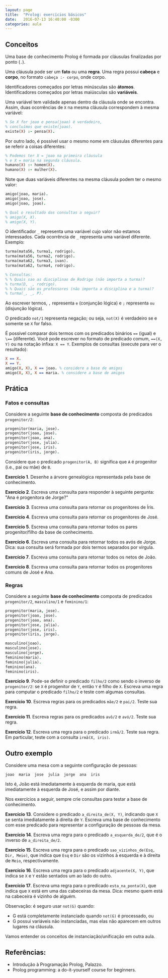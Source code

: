 ```yaml
---
layout: page
title:  "Prolog: exercícios básicos"
date:   2016-07-13 16:40:00 -0300
categories: aula
---
```


## Conceitos

Uma base de conhecimento Prolog é formada por cláusulas finalizadas por ponto (`.`).

Uma cláusula pode ser um **fato** ou uma **regra**. Uma regra possui **cabeça** e **corpo**, no formato `cabeça :- corpo`, onde corpo.

Identificadores começados por letras minúsculas são **átomos**. Identificadores começados por letras maiúsculas são **variáveis**.

Uma variável tem validade apenas dentro da cláusula onde se encontra. Assim, duas ocorrências de `X` na mesma cláusula correspondem à mesma variável:

```prolog
% Se X for joao e pensa(joao) é verdadeiro,
% concluímos que existe(joao).
existe(X) :- pensa(X).
```

Por outro lado, é possível usar o mesmo nome em cláusulas diferentes para se referir a coisas diferentes:

```prolog
% Podemos ter X = joao na primeira cláusula
% e X = maria na segunda cláusula.
humano(X) :- homem(X).
humano(X) :- mulher(X).
```

Note que duas variáveis diferentes na mesma cláusula podem ter o mesmo valor:

```prolog
amigo(joao, maria).
amigo(joao, jose).
amigo(joao, joao).

% Qual o resultado das consultas a seguir?
% amigo(X, X).
% amigo(X, Y).
```

O identificador `_` representa uma variável cujo valor não estamos interessados. Cada ocorrência de `_` representa uma variável diferente. Exemplo:

```prolog
turma(mata56, turma1, rodrigo).
turma(mata56, turma2, rodrigo).
turma(mata62, turma3, ivan).
turma(mata62, turma4, rodrigo).

% Consultas:
% % Quais sao as disciplinas de Rodrigo (não importa a turma)?
% turma(D, _, rodrigo).
% % Quais são os professores (não importa a disciplina e a turma)?
% turma(_, _, P).
```

Ao escrever termos, `,` representa `e` (conjunção lógica) e `;` representa `ou` (disjunção lógica).

O predicado `not/1` representa negação; ou seja, `not(X)` é verdadeiro se e somente se `X` for falso.

É possível comparar dois termos com os predicados binários `==` (igual) e `\==` (diferente). Você pode escrever no formato de predicado comum, `==(X, Y)` ou na notação infixa: `X == Y`. Exemplos de consultas (execute para ver o resultado):

```prolog
X == X.
X == Y.
amigo(X, X), X == joao. % considere a base de amigos
amigo(X, X), X == maria. % considere a base de amigos
```

## Prática

### Fatos e consultas

Considere a seguinte **base de conhecimento** composta de predicados `progenitor/2`:

```prolog
progenitor(maria, jose).
progenitor(joao, jose).
progenitor(joao, ana).
progenitor(jose, julia).
progenitor(jose, iris).
progenitor(iris, jorge).
```

Considere que o predicado `progenitor(A, B)` significa que `A` é progenitor (i.e., pai ou mãe) de `B`.

**Exercício 1**. Desenhe a árvore genealógica representada pela base de conhecimento.

**Exercício 2**. Escreva uma consulta para responder à seguinte pergunta: "Ana é progenitora de Jorge?"

**Exercício 3**. Escreva uma consulta para retornar os progenitores de Íris.

**Exercício 4**. Escreva uma consulta para retornar os progenitores de José.

**Exercício 5**. Escreva uma consulta para retornar todos os pares progenitor/filho da base de conhecimento.

**Exercício 6**. Escreva uma consulta para retornar todos os avós de Jorge. Dica: sua consulta será formada por dois termos separados por vírgula.

**Exercício 7**. Escreva uma consulta para retornar todos os netos de João.

**Exercício 8**. Escreva uma consulta para retornar todos os progenitores comuns de José e Ana.

### Regras

Considere a seguinte **base de conhecimento** composta de predicados `progenitor/2`, `masculino/1` e `feminino/1`:

```prolog
progenitor(maria, jose).
progenitor(joao, jose).
progenitor(joao, ana).
progenitor(jose, julia).
progenitor(jose, iris).
progenitor(iris, jorge).

masculino(joao).
masculino(jose).
masculino(jorge).
feminino(maria).
feminino(julia).
feminino(ana).
feminino(iris).
```

**Exercício 9**. Pode-se definir o predicado `filho/2` como sendo o inverso de `progenitor/2`: se `X` é progenitor de `Y`, então `Y` é filho de `X`. Escreva uma regra para computar o predicado `filho/2` e teste com algumas consultas.

**Exercício 10**. Escreva regras para os predicados `mãe/2` e `pai/2`. Teste sua regra.

**Exercício 11**. Escreva regras para os predicados `avô/2` e `avó/2`. Teste sua regra.

**Exercício 12**. Escreva uma regra para o predicado `irmã/2`. Teste sua regra. Em particular, teste com a consulta `irmã(X, iris)`.

## Outro exemplo

Considere uma mesa com a seguinte configuração de pessoas:

```
joao  maria  jose  julia  jorge  ana  iris
```

Isto é, João está imediatamente à esquerda de maria, que está imediatamente à esquerda de José, e assim por diante.

Nos exercícios a seguir, sempre crie consultas para testar a base de conhecimento.

**Exercício 13**. Considere o predicado `a_direita_de(X, Y)`, indicando que `X` se senta imediatamente à direita de `Y`. Escreva uma base de conhecimento com esse predicado para representar a configuração de pessoas da mesa.

**Exercício 14**. Escreva uma regra para o predicado `a_esquerda_de/2`, que é o inverso de `a_direita_de/2`.

**Exercício 15**. Escreva uma regra para o predicado `sao_vizinhos_de(Esq, Dir, Meio)`, que indica que `Esq` e `Dir` são os vizinhos à esquerda e à direita de `Meio`, respectivamente.

**Exercício 16**. Escreva uma regra para o predicado `adjacente(X, Y)`, que indica se `X` e `Y` estão sentados um ao lado do outro.

**Exercício 17**. Escreva uma regra para o predicado `esta_na_ponta(X)`, que indica que `X` está em uma das cabeceiras da mesa. Dica: mesmo quem está na cabeceira é vizinho de alguém.

Observação: é seguro usar `not(G)` quando:

- G está completamente instanciado quando `not(G)` é processado, ou
- G possui variáveis não instanciadas, mas elas não aparecem em outros lugares na cláusula.

Vamos entender os conceitos de instanciação/unificação em outra aula.

## Referências:

- Introdução à Programação Prolog, Palazzo.
- Prolog programming: a do-it-yourself course for beginners.
